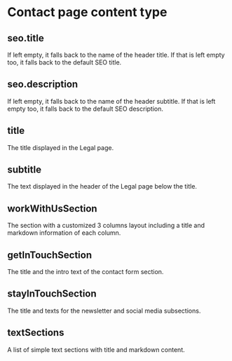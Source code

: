 # Contact page content type

## seo.title

If left empty, it falls back to the name of the header title. If that is left empty too, it falls back to the default SEO title.

## seo.description

If left empty, it falls back to the name of the header subtitle. If that is left empty too, it falls back to the default SEO description.

## title

The title displayed in the Legal page.

## subtitle

The text displayed in the header of the Legal page below the title.

## workWithUsSection

The section with a customized 3 columns layout including a title and markdown information of each column.

## getInTouchSection

The title and the intro text of the contact form section.

## stayInTouchSection

The title and texts for the newsletter and social media subsections.

## textSections

A list of simple text sections with title and markdown content.
